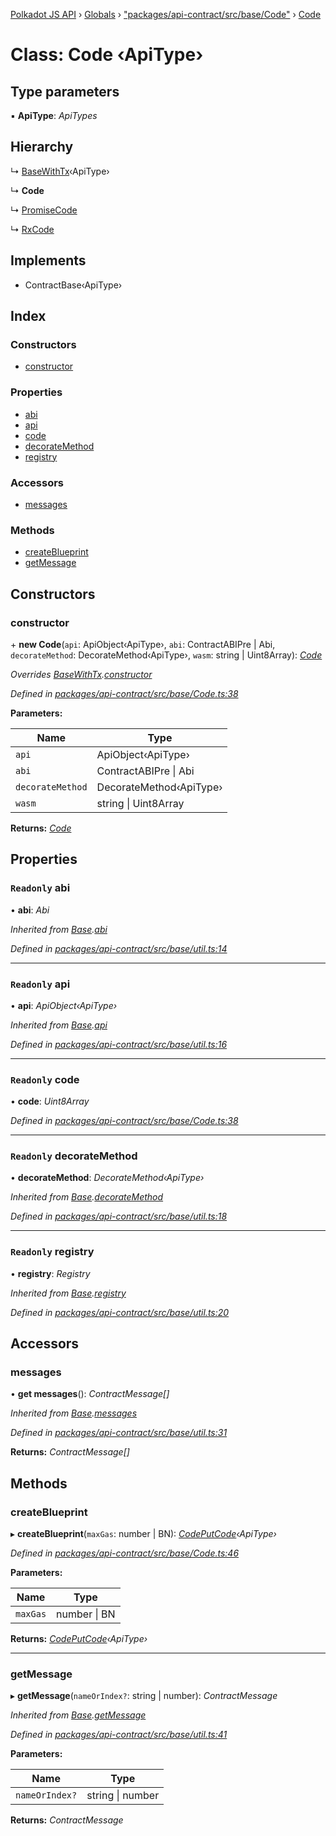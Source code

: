 [Polkadot JS API](../README.md) › [Globals](../globals.md) › ["packages/api-contract/src/base/Code"](../modules/_packages_api_contract_src_base_code_.md) › [Code](_packages_api_contract_src_base_code_.code.md)

# Class: Code ‹**ApiType**›

## Type parameters

▪ **ApiType**: *ApiTypes*

## Hierarchy

  ↳ [BaseWithTx](_packages_api_contract_src_base_util_.basewithtx.md)‹ApiType›

  ↳ **Code**

  ↳ [PromiseCode](_packages_api_contract_src_promise_promisecode_.promisecode.md)

  ↳ [RxCode](_packages_api_contract_src_rx_rxcode_.rxcode.md)

## Implements

* ContractBase‹ApiType›

## Index

### Constructors

* [constructor](_packages_api_contract_src_base_code_.code.md#constructor)

### Properties

* [abi](_packages_api_contract_src_base_code_.code.md#readonly-abi)
* [api](_packages_api_contract_src_base_code_.code.md#readonly-api)
* [code](_packages_api_contract_src_base_code_.code.md#readonly-code)
* [decorateMethod](_packages_api_contract_src_base_code_.code.md#readonly-decoratemethod)
* [registry](_packages_api_contract_src_base_code_.code.md#readonly-registry)

### Accessors

* [messages](_packages_api_contract_src_base_code_.code.md#messages)

### Methods

* [createBlueprint](_packages_api_contract_src_base_code_.code.md#createblueprint)
* [getMessage](_packages_api_contract_src_base_code_.code.md#getmessage)

## Constructors

###  constructor

\+ **new Code**(`api`: ApiObject‹ApiType›, `abi`: ContractABIPre | Abi, `decorateMethod`: DecorateMethod‹ApiType›, `wasm`: string | Uint8Array): *[Code](_packages_api_contract_src_base_code_.code.md)*

*Overrides [BaseWithTx](_packages_api_contract_src_base_util_.basewithtx.md).[constructor](_packages_api_contract_src_base_util_.basewithtx.md#constructor)*

*Defined in [packages/api-contract/src/base/Code.ts:38](https://github.com/polkadot-js/api/blob/7a1089df79/packages/api-contract/src/base/Code.ts#L38)*

**Parameters:**

Name | Type |
------ | ------ |
`api` | ApiObject‹ApiType› |
`abi` | ContractABIPre &#124; Abi |
`decorateMethod` | DecorateMethod‹ApiType› |
`wasm` | string &#124; Uint8Array |

**Returns:** *[Code](_packages_api_contract_src_base_code_.code.md)*

## Properties

### `Readonly` abi

• **abi**: *Abi*

*Inherited from [Base](_packages_api_contract_src_base_util_.base.md).[abi](_packages_api_contract_src_base_util_.base.md#readonly-abi)*

*Defined in [packages/api-contract/src/base/util.ts:14](https://github.com/polkadot-js/api/blob/7a1089df79/packages/api-contract/src/base/util.ts#L14)*

___

### `Readonly` api

• **api**: *ApiObject‹ApiType›*

*Inherited from [Base](_packages_api_contract_src_base_util_.base.md).[api](_packages_api_contract_src_base_util_.base.md#readonly-api)*

*Defined in [packages/api-contract/src/base/util.ts:16](https://github.com/polkadot-js/api/blob/7a1089df79/packages/api-contract/src/base/util.ts#L16)*

___

### `Readonly` code

• **code**: *Uint8Array*

*Defined in [packages/api-contract/src/base/Code.ts:38](https://github.com/polkadot-js/api/blob/7a1089df79/packages/api-contract/src/base/Code.ts#L38)*

___

### `Readonly` decorateMethod

• **decorateMethod**: *DecorateMethod‹ApiType›*

*Inherited from [Base](_packages_api_contract_src_base_util_.base.md).[decorateMethod](_packages_api_contract_src_base_util_.base.md#readonly-decoratemethod)*

*Defined in [packages/api-contract/src/base/util.ts:18](https://github.com/polkadot-js/api/blob/7a1089df79/packages/api-contract/src/base/util.ts#L18)*

___

### `Readonly` registry

• **registry**: *Registry*

*Inherited from [Base](_packages_api_contract_src_base_util_.base.md).[registry](_packages_api_contract_src_base_util_.base.md#readonly-registry)*

*Defined in [packages/api-contract/src/base/util.ts:20](https://github.com/polkadot-js/api/blob/7a1089df79/packages/api-contract/src/base/util.ts#L20)*

## Accessors

###  messages

• **get messages**(): *ContractMessage[]*

*Inherited from [Base](_packages_api_contract_src_base_util_.base.md).[messages](_packages_api_contract_src_base_util_.base.md#messages)*

*Defined in [packages/api-contract/src/base/util.ts:31](https://github.com/polkadot-js/api/blob/7a1089df79/packages/api-contract/src/base/util.ts#L31)*

**Returns:** *ContractMessage[]*

## Methods

###  createBlueprint

▸ **createBlueprint**(`maxGas`: number | BN): *[CodePutCode](../interfaces/_packages_api_contract_src_base_code_.codeputcode.md)‹ApiType›*

*Defined in [packages/api-contract/src/base/Code.ts:46](https://github.com/polkadot-js/api/blob/7a1089df79/packages/api-contract/src/base/Code.ts#L46)*

**Parameters:**

Name | Type |
------ | ------ |
`maxGas` | number &#124; BN |

**Returns:** *[CodePutCode](../interfaces/_packages_api_contract_src_base_code_.codeputcode.md)‹ApiType›*

___

###  getMessage

▸ **getMessage**(`nameOrIndex?`: string | number): *ContractMessage*

*Inherited from [Base](_packages_api_contract_src_base_util_.base.md).[getMessage](_packages_api_contract_src_base_util_.base.md#getmessage)*

*Defined in [packages/api-contract/src/base/util.ts:41](https://github.com/polkadot-js/api/blob/7a1089df79/packages/api-contract/src/base/util.ts#L41)*

**Parameters:**

Name | Type |
------ | ------ |
`nameOrIndex?` | string &#124; number |

**Returns:** *ContractMessage*
